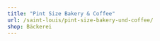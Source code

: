 ```yaml
---
title: "Pint Size Bakery & Coffee"
url: /saint-louis/pint-size-bakery-und-coffee/
shop: Bäckerei
---
```

